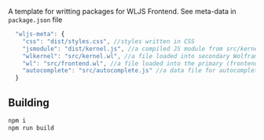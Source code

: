 A template for writting packages for WLJS Frontend.
See meta-data in `package.json` file

```js
  "wljs-meta": {
    "css": "dist/styles.css", //styles written in CSS
    "jsmodule": "dist/kernel.js", //a compiled JS module from src/kernel.js using build procedure
    "wlkernel": "src/kernel.wl", //a file loaded into secondary Wolfram Kernel
    "wl": "src/frontend.wl", //a file loaded into the primary (frontend) Wolfram Kernel
    "autocomplete": "src/autocomplete.js" //a data file for autocomplete
  }
```

## Building
```bash
npm i
npm run build
```